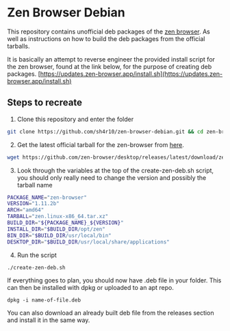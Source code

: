 # Zen Browser Debian
This repository contains unofficial deb packages of the [zen browser](https://zen-browser.app/). As well as 
instructions on how to build the deb packages from the official tarballs. 

It is basically an attempt to reverse engineer the provided install script
for the zen browser, found at the link below, for the purpose of creating deb packages.
[https://updates.zen-browser.app/install.sh](https://updates.zen-browser.app/install.sh)

## Steps to recreate
1. Clone this repository and enter the folder
```bash 
git clone https://github.com/sh4r10/zen-browser-debian.git && cd zen-browser-debian
```

2. Get the latest official tarball for the zen-browser from [here](https://github.com/zen-browser/desktop/releases). 
```bash
wget https://github.com/zen-browser/desktop/releases/latest/download/zen.linux-x86_64.tar.xz
```

3. Look through the variables at the top of the create-zen-deb.sh script, you
   should only really need to change the version and possibly the tarball name
```bash
PACKAGE_NAME="zen-browser"
VERSION="1.11.2b"
ARCH="amd64"
TARBALL="zen.linux-x86_64.tar.xz"
BUILD_DIR="${PACKAGE_NAME}_${VERSION}"
INSTALL_DIR="$BUILD_DIR/opt/zen"
BIN_DIR="$BUILD_DIR/usr/local/bin"
DESKTOP_DIR="$BUILD_DIR/usr/local/share/applications"
```

4. Run the script
```bash
./create-zen-deb.sh
```
If everything goes to plan, you should now have .deb file in your folder. This
can then be installed with dpkg or uploaded to an apt repo.

```
dpkg -i name-of-file.deb
```

You can also download an already built deb file from the releases section and
install it in the same way. 
